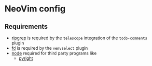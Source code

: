 # NeoVim config

## Requirements

- [ripgrep](https://github.com/BurntSushi/ripgrep) is required by the `telescope` integration of the `todo-comments` plugin
- [fd](https://github.com/sharkdp/fd) is required by the `venvselect` plugin
- [node](https://nodejs.org/en) required for third party programs like
    - [pyright](https://microsoft.github.io/pyright/#/)